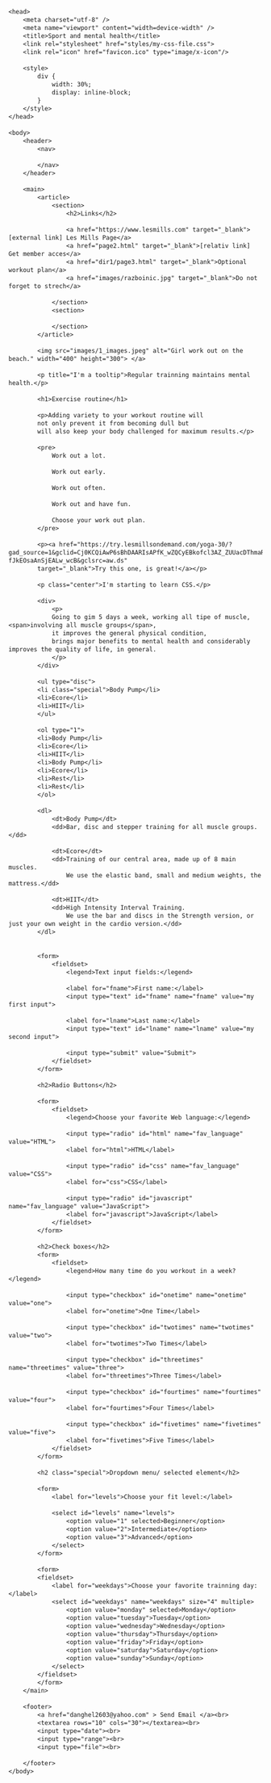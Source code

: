 <!DOCTYPE html>
<html lang="en-US">

    <head>
        <meta charset="utf-8" />
        <meta name="viewport" content="width=device-width" />
        <title>Sport and mental health</title>
        <link rel="stylesheet" href="styles/my-css-file.css">
        <link rel="icon" href="favicon.ico" type="image/x-icon"/>

        <style>
            div {
                width: 30%;
                display: inline-block;
            }
        </style>
    </head>

    <body>
        <header>
            <nav>

            </nav>
        </header>

        <main>
            <article>
                <section>
                    <h2>Links</h2>

                    <a href="https://www.lesmills.com" target="_blank">[external link] Les Mills Page</a>
                    <a href="page2.html" target="_blank">[relativ link] Get member acces</a>
                    <a href="dir1/page3.html" target="_blank">Optional workout plan</a>
                    <a href="images/razboinic.jpg" target="_blank">Do not forget to strech</a>

                </section>
                <section>

                </section>
            </article>

            <img src="images/1_images.jpeg" alt="Girl work out on the beach." width="400" height="300"> </a>

            <p title="I'm a tooltip">Regular trainning maintains mental health.</p>

            <h1>Exercise routine</h1>

            <p>Adding variety to your workout routine will 
            not only prevent it from becoming dull but
            will also keep your body challenged for maximum results.</p>
        
            <pre>
                Work out a lot.

                Work out early.

                Work out often.

                Work out and have fun.

                Choose your work out plan.
            </pre>

            <p><a href="https://try.lesmillsondemand.com/yoga-30/?gad_source=1&gclid=Cj0KCQiAwP6sBhDAARIsAPfK_wZQCyEBkofcl3AZ_ZUUacDThmaR0dxQApE_ilVCR3cAfeGG-fJkEOsaAnSjEALw_wcB&gclsrc=aw.ds" 
            target="_blank">Try this one, is great!</a></p>

            <p class="center">I'm starting to learn CSS.</p>
            
            <div>
                <p>
                Going to gim 5 days a week, working all tipe of muscle, <span>involving all muscle groups</span>,
                it improves the general physical condition, 
                brings major benefits to mental health and considerably improves the quality of life, in general.
                </p>
            </div>
            
            <ul type="disc">
            <li class="special">Body Pump</li>
            <li>Ecore</li>
            <li>HIIT</li>
            </ul>

            <ol type="1">
            <li>Body Pump</li>
            <li>Ecore</li>
            <li>HIIT</li>
            <li>Body Pump</li>
            <li>Ecore</li>
            <li>Rest</li>
            <li>Rest</li>
            </ol>

            <dl>
                <dt>Body Pump</dt>
                <dd>Bar, disc and stepper training for all muscle groups.</dd>
                
                <dt>Ecore</dt>
                <dd>Training of our central area, made up of 8 main muscles. 
                    We use the elastic band, small and medium weights, the mattress.</dd>

                <dt>HIIT</dt>
                <dd>High Intensity Interval Training. 
                    We use the bar and discs in the Strength version, or just your own weight in the cardio version.</dd>
            </dl>


            <form>
                <fieldset>
                    <legend>Text input fields:</legend>

                    <label for="fname">First name:</label>
                    <input type="text" id="fname" name="fname" value="my first input">
                    
                    <label for="lname">Last name:</label>
                    <input type="text" id="lname" name="lname" value="my second input">

                    <input type="submit" value="Submit">
                </fieldset>
            </form>
            
            <h2>Radio Buttons</h2>
            
            <form>
                <fieldset>
                    <legend>Choose your favorite Web language:</legend>

                    <input type="radio" id="html" name="fav_language" value="HTML">
                    <label for="html">HTML</label>

                    <input type="radio" id="css" name="fav_language" value="CSS">
                    <label for="css">CSS</label>
                    
                    <input type="radio" id="javascript" name="fav_language" value="JavaScript">
                    <label for="javascript">JavaScript</label>
                </fieldset>
            </form>
            
            <h2>Check boxes</h2>
            <form>
                <fieldset>
                    <legend>How many time do you workout in a week?</legend>
                    
                    <input type="checkbox" id="onetime" name="onetime" value="one">
                    <label for="onetime">One Time</label>

                    <input type="checkbox" id="twotimes" name="twotimes" value="two">
                    <label for="twotimes">Two Times</label>

                    <input type="checkbox" id="threetimes" name="threetimes" value="three">
                    <label for="threetimes">Three Times</label>

                    <input type="checkbox" id="fourtimes" name="fourtimes" value="four">
                    <label for="fourtimes">Four Times</label>

                    <input type="checkbox" id="fivetimes" name="fivetimes" value="five">
                    <label for="fivetimes">Five Times</label>
                </fieldset>
            </form>

            <h2 class="special">Dropdown menu/ selected element</h2>

            <form>
                <label for="levels">Choose your fit level:</label>

                <select id="levels" name="levels">
                    <option value="1" selected>Beginner</option>
                    <option value="2">Intermediate</option>
                    <option value="3">Advanced</option>
                </select>
            </form>

            <form>
            <fieldset>
                <label for="weekdays">Choose your favorite trainning day:</label>
                <select id="weekdays" name="weekdays" size="4" multiple>
                    <option value="monday" selected>Monday</option>
                    <option value="tuesday">Tuesday</option>
                    <option value="wednesday">Wednesday</option>
                    <option value="thursday">Thursday</option>
                    <option value="friday">Friday</option>
                    <option value="saturday">Saturday</option>
                    <option value="sunday">Sunday</option>
                </select>
            </fieldset>
            </form>
        </main>

        <footer>
            <a href="danghel2603@yahoo.com" > Send Email </a><br>
            <textarea rows="10" cols="30"></textarea><br>
            <input type="date"><br>
            <input type="range"><br>
            <input type="file"><br>

        </footer>
    </body>
</html>
